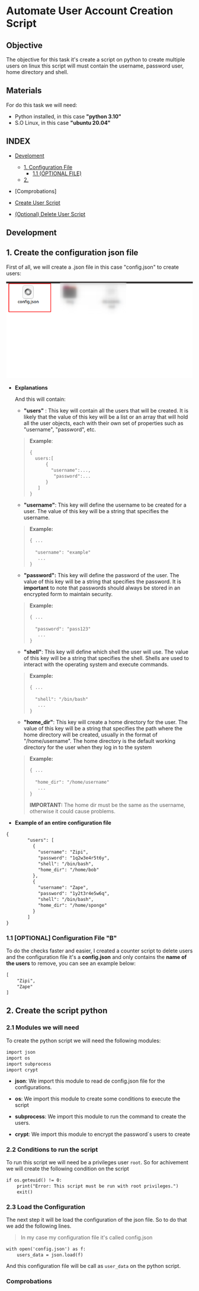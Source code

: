 # **Automate User Account Creation Script**

## **Objective**

The objective for this task it's create a script on python to create multiple users on linux this script will must contain the username, password user, home directory and shell.

## **Materials**

For do this task we will need:

- Python installed, in this case **"python 3.10"** 
-  S.O Linux, in this case **"ubuntu 20.04"**

## **INDEX** 
+ [Develoment](#development)
  + [1. Configuration File](#1-create-the-configuration-json-file)
    + [1.1  (OPTIONAL FILE)](#11-optional-configuration-file-b)
  + [2.]()

+ [Comprobations]
+ [Create User Script](/task2/create_user/)
+ [(Optional) Delete User Script](/task2/remove_user/)

## **Development**

## **1. Create the configuration json file**

First of all, we will create a .json file in this case "config.json" to create users:

![](img/01.png)

  
- **Explanations**

    And this will contain:

    - **"users"** : This key will contain all the users that will be created. It is likely that the value of this key will be a list or an array that will hold all the user objects, each with their own set of properties such as "username", "password", etc.

    > **Example**:
    >
    >```
    >{
    >   users:[
    >       {
    >         "username":...,
    >          "password":...
    >       }
    >    ]
    >}
    >```



    - **"username"**: This key will define the username to be created for a user. The value of this key will be a string that specifies the username.

    > **Example:**
    > ```  
    >{ ...
    >
    >   "username": "example"
    >    ...
    >}
    > ```
    - **"password":** This key will define the password of the user. The value of this key will be a string that specifies the password. It is **important** to note that passwords should always be stored in an encrypted form to maintain security.

    > **Example:**
    > ```  
    >{ ...
    >
    >   "password": "pass123"
    >    ...
    >}
    > ```

    - **"shell"**: This key will define which shell the user will use. The value of this key will be a string that specifies the shell. Shells are used to interact with the operating system and execute commands.

    > **Example:**
    > ```  
    >{ ...
    >
    >   "shell": "/bin/bash"
    >    ...
    >}
    >```

    - **"home_dir"**: This key will create a home directory for the user. The value of this key will be a string that specifies the path where the home directory will be created, usually in the format of "/home/username". The home directory is the default working directory for the user when they log in to the system

    > **Example:**
    > ```  
    >{ ...
    >
    >   "home_dir": "/home/username"
    >    ...
    >}
    > ```
    >**IMPORTANT:** The home dir must be the same as the username, otherwise it could cause problems.

- **Example of an entire configuration file**

```
{
        "users": [ 
          {
            "username": "Zipi",
            "password": "1q2w3e4r5t6y",
            "shell": "/bin/bash",
            "home_dir": "/home/bob"
          },
          {
            "username": "Zape",
            "password": "1y2t3r4e5w6q",
            "shell": "/bin/bash",
            "home_dir": "/home/sponge"
          }
        ]
}
```
### **1.1 [OPTIONAL]** **Configuration File "B"**

To do the checks faster and easier, I created a counter script to delete users and the configuration file it's a **config.json** and only contains the **name of the users** to remove, you can see an example below:

```
[
    "Zipi",
    "Zape"
]
```

## **2. Create the script python**

### **2.1 Modules we will need**

  To create the python script we will need the following modules:
  
  ```
  import json
  import os
  import subprocess
  import crypt
  ```
  
  - **json**: We import this module to read de config.json file for the configurations.
  
  - **os**:  We import this module to create some conditions to execute the script
  
  - **subprocess**: We import this module to run the command to create the users.
  
  -  **crypt**: We import this module to encrypt the password`s users to create
  
### **2.2 Conditions to run the script**

  To run this script we will need be a privileges user `root`. So for achivement we will create the following condition on the script

  ```
  if os.geteuid() != 0:
      print("Error: This script must be run with root privileges.")
      exit()
  ```

### **2.3 Load the Configuration**

  The next step it will be load the configuration of the json file. So to do that we add the following lines.

  > In my case my configuration file it's called config.json

  ``` 
  with open('config.json') as f:
      users_data = json.load(f)
  ```

  And this configuration file will be call as `user_data` on the python script.



### **Comprobations**

